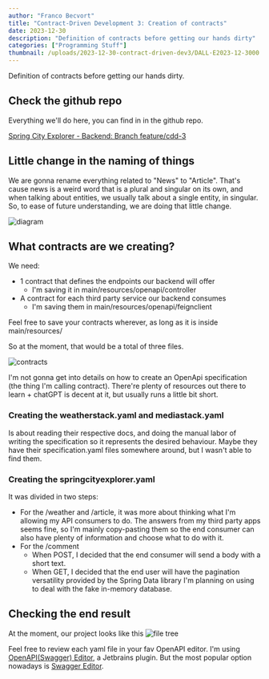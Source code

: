 ```yaml
---
author: "Franco Becvort"
title: "Contract-Driven Development 3: Creation of contracts"
date: 2023-12-30
description: "Definition of contracts before getting our hands dirty"
categories: ["Programming Stuff"]
thumbnail: /uploads/2023-12-30-contract-driven-dev3/DALL·E2023-12-3000.31.56.png
---
```


Definition of contracts before getting our hands dirty.

## Check the github repo

Everything we'll do here, you can find in in the github repo.

[Spring City Explorer - Backend: Branch feature/cdd-3](https://github.com/franBec/springcityexplorer-backend/tree/feature/cdd-3)

## Little change in the naming of things

We are gonna rename everything related to "News" to "Article". That's cause news is a weird word that is a plural and singular on its own, and when talking about entities, we usually talk about a single entity, in singular. So, to ease of future understanding, we are doing that little change.

![diagram](/uploads/2023-12-30-contract-driven-dev3/Untitled-2023-04-13-2132.png)

## What contracts are we creating?

We need:

- 1 contract that defines the endpoints our backend will offer
  - I'm saving it in main/resources/openapi/controller
- A contract for each third party service our backend consumes
  - I'm saving them in main/resources/openapi/feignclient

Feel free to save your contracts wherever, as long as it is inside main/resources/

So at the moment, that would be a total of three files.

![contracts](/uploads/2023-12-30-contract-driven-dev3/Untitled-2023-12-30-1241.png)

I'm not gonna get into details on how to create an OpenApi specification (the thing I'm calling contract). There're plenty of resources out there to learn + chatGPT is decent at it, but usually runs a little bit short.

### Creating the weatherstack.yaml and mediastack.yaml

Is about reading their respective docs, and doing the manual labor of writing the specification so it represents the desired behaviour. Maybe they have their specification.yaml files somewhere around, but I wasn't able to find them.

### Creating the springcityexplorer.yaml

It was divided in two steps:

- For the /weather and /article, it was more about thinking what I'm allowing my API consumers to do. The answers from my third party apps seems fine, so I'm mainly copy-pasting them so the end consumer can also have plenty of information and choose what to do with it.
- For the /comment
  - When POST, I decided that the end consumer will send a body with a short text.
  - When GET, I decided that the end user will have the pagination versatility provided by the Spring Data library I'm planning on using to deal with the fake in-memory database.

## Checking the end result

At the moment, our project looks like this
![file tree](/uploads/2023-12-30-contract-driven-dev3/Screenshot2023-12-30131549.png)

Feel free to review each yaml file in your fav OpenAPI editor. I'm using [OpenAPI ​(Swagger)​ Editor](https://plugins.jetbrains.com/plugin/14837-openapi-swagger-editor), a Jetbrains plugin. But the most popular option nowadays is [Swagger Editor](https://editor.swagger.io/).
